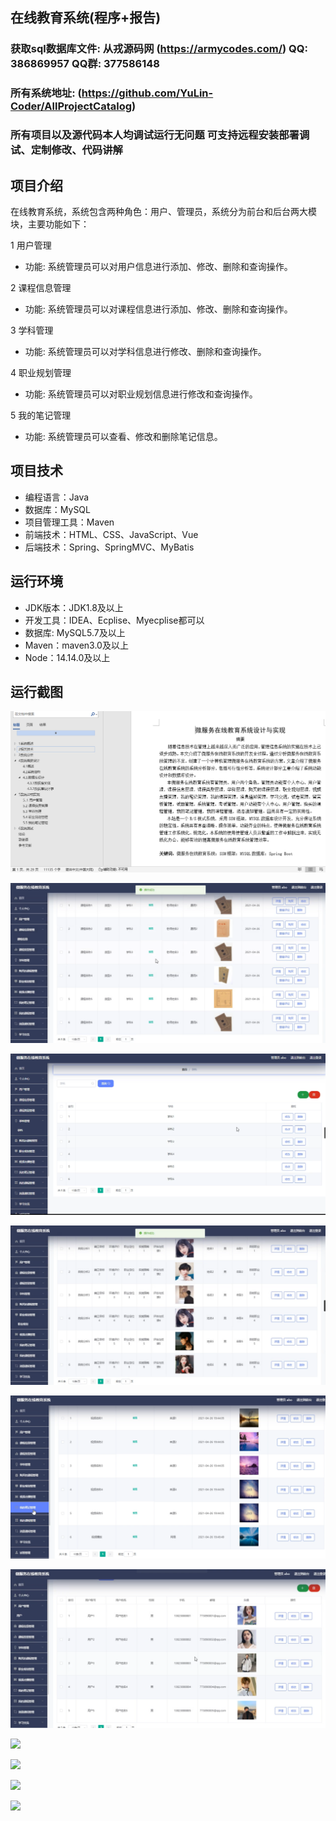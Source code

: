 ## 在线教育系统(程序+报告)

###  获取sql数据库文件: 从戎源码网 (https://armycodes.com/) QQ: 386869957 QQ群: 377586148
###  所有系统地址: (https://github.com/YuLin-Coder/AllProjectCatalog) 
###  所有项目以及源代码本人均调试运行无问题 可支持远程安装部署调试、定制修改、代码讲解

## 项目介绍
在线教育系统，系统包含两种角色：用户、管理员，系统分为前台和后台两大模块，主要功能如下：

1 用户管理
- 功能: 系统管理员可以对用户信息进行添加、修改、删除和查询操作。

2 课程信息管理
- 功能: 系统管理员可以对课程信息进行添加、修改、删除和查询操作。

3 学科管理
- 功能: 系统管理员可以对学科信息进行修改、删除和查询操作。

4 职业规划管理
- 功能: 系统管理员可以对职业规划信息进行修改和查询操作。

5 我的笔记管理
- 功能: 系统管理员可以查看、修改和删除笔记信息。

## 项目技术
- 编程语言：Java
- 数据库：MySQL
- 项目管理工具：Maven
- 前端技术：HTML、CSS、JavaScript、Vue
- 后端技术：Spring、SpringMVC、MyBatis

## 运行环境
- JDK版本：JDK1.8及以上
- 开发工具：IDEA、Ecplise、Myecplise都可以
- 数据库: MySQL5.7及以上
- Maven：maven3.0及以上
- Node：14.14.0及以上

## 运行截图
![](screenshot/1.png)

![](screenshot/2.png)

![](screenshot/3.png)

![](screenshot/4.png)

![](screenshot/5.png)

![](screenshot/6.png)

![](screenshot/7.png)

![](screenshot/8.png)

![](screenshot/9.png)

![](screenshot/10.png)
